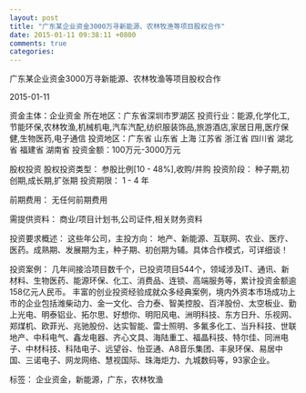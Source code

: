 ```yaml
---
layout: post
title: "广东某企业资金3000万寻新能源、农林牧渔等项目股权合作"
date: 2015-01-11 09:38:11 +0800
comments: true
categories: 
---
```

广东某企业资金3000万寻新能源、农林牧渔等项目股权合作



2015-01-11

资金主体：企业资金
所在地区：广东省深圳市罗湖区
投资行业：能源,化学化工,节能环保,农林牧渔,机械机电,汽车汽配,纺织服装饰品,旅游酒店,家居日用,医疗保健,生物医药,电子通信
投资地区：广东省 山东省 上海 江苏省 浙江省 四川省 湖北省 福建省 湖南省
投资金额：100万元-3000万元

股权投资
股权投资类型：
                            参股比例[10 - 48%],收购/并购 
                                                                                投资阶段：
                            种子期,初创期,成长期,扩张期 
                                                                                                                                        投资期限：
                            1 - 4 年

前期费用：
无任何前期费用

需提供资料：
商业/项目计划书,公司证件,相关财务资料

投资要求概述：
这些年公司，主投方向： 地产、新能源、互联网、农业、医疗、医药。成熟期、发展期为主，种子期、初创期为辅。具体合作模式，可详细谈！

投资案例：
几年间接洽项目数千个，已投资项目544个，领域涉及IT、通讯、新材料、生物医药、能源环保、化工、消费品、连锁、高端服务等，累计投资金额逾158亿元人民币。  丰富的创业投资经验成就众多经典案例，境内外资本市场成功上市的企业包括潍柴动力、金一文化、合力泰、智美控股、百洋股份、太空板业、勤上光电、明泰铝业、拓尔思、好想你、明阳风电、洲明科技、东方日升、乐视网、郑煤机、欧菲光、兆驰股份、达实智能、雷士照明、多氟多化工、当升科技、世联地产、中科电气、鑫龙电器、齐心文具、海陆重工、福晶科技、特尔佳、同洲电子、中材科技、科陆电子、远望谷、怡亚通、A8音乐集团、丰泉环保、易居中国、三诺电子、网龙网络、慧视国际、珠海炬力、九城数码等，93家企业。

标签：
企业资金，新能源，广东，农林牧渔

